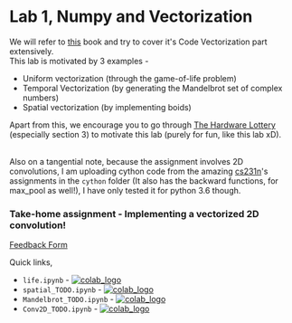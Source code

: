 # Lab 1, Numpy and Vectorization

We will refer to [this](https://www.labri.fr/perso/nrougier/from-python-to-numpy/) book and try to cover it's Code Vectorization part extensively. <br>
This lab is motivated by 3 examples - 
- Uniform vectorization (through the game-of-life problem)
- Temporal Vectorization (by generating the Mandelbrot set of complex numbers)
- Spatial vectorization (by implementing boids)

Apart from this, we encourage you to go through <a href="https://arxiv.org/pdf/2009.06489.pdf">The Hardware Lottery </a>(especially section 3) to motivate this lab (purely for fun, like this lab xD). <br><br>

Also on a tangential note, because the assignment involves 2D convolutions, I am uploading cython code from the amazing <a href="http://cs231n.stanford.edu/">cs231n</a>'s assignments in the `cython` folder (It also has the backward functions, for max_pool as well!), I have only tested it for python 3.6 though.

### Take-home assignment - Implementing a vectorized 2D convolution!

[Feedback Form](https://forms.gle/C5M8PUa133ZsR5H87)

Quick links,
- `life.ipynb` - [![colab_logo](https://colab.research.google.com/assets/colab-badge.svg)](https://colab.research.google.com/github/karannb/bits-f464-labs/blob/main/Lab1/life.ipynb)
- `spatial_TODO.ipynb` - [![colab_logo](https://colab.research.google.com/assets/colab-badge.svg)](https://colab.research.google.com/github/karannb/bits-f464-labs/blob/main/Lab1/spatial_TODO.ipynb)
- `Mandelbrot_TODO.ipynb` - [![colab_logo](https://colab.research.google.com/assets/colab-badge.svg)](https://colab.research.google.com/github/karannb/bits-f464-labs/blob/main/Lab1/Mandelbrot_TODO.ipynb)
- `Conv2D_TODO.ipynb` - [![colab_logo](https://colab.research.google.com/assets/colab-badge.svg)](https://colab.research.google.com/github/karannb/bits-f464-labs/blob/main/Lab1/Conv2D_TODO.ipynb)
